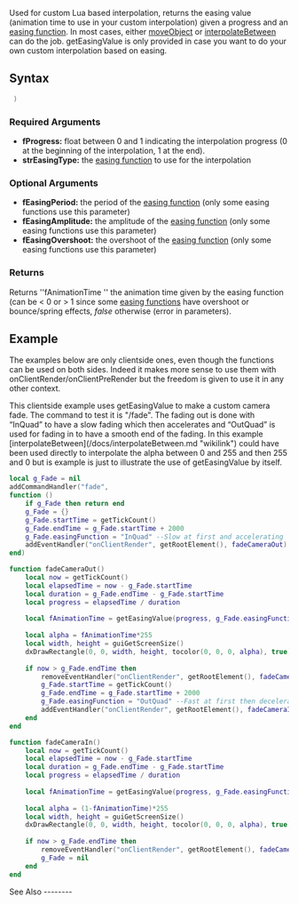 Used for custom Lua based interpolation, returns the easing value (animation time to use in your custom interpolation) given a progress and an [easing function](/docs/Easing.md "wikilink"). In most cases, either [moveObject](/moveObject.md "wikilink") or [interpolateBetween](/interpolateBetween.md "wikilink") can do the job. getEasingValue is only provided in case you want to do your own custom interpolation based on easing.

Syntax
------

``` lua
 )
```

### Required Arguments

-   **fProgress:** float between 0 and 1 indicating the interpolation progress (0 at the beginning of the interpolation, 1 at the end).
-   **strEasingType:** the [easing function](/docs/Easing.md "wikilink") to use for the interpolation

### Optional Arguments

-   **fEasingPeriod:** the period of the [easing function](/docs/Easing.md "wikilink") (only some easing functions use this parameter)
-   **fEasingAmplitude:** the amplitude of the [easing function](/docs/Easing.md "wikilink") (only some easing functions use this parameter)
-   **fEasingOvershoot:** the overshoot of the [easing function](/docs/Easing.md "wikilink") (only some easing functions use this parameter)

### Returns

Returns ''fAnimationTime '' the animation time given by the easing function (can be &lt; 0 or &gt; 1 since some [easing functions](/docs/Easing.md "wikilink") have overshoot or bounce/spring effects, *false* otherwise (error in parameters).

Example
-------

The examples below are only clientside ones, even though the functions can be used on both sides. Indeed it makes more sense to use them with onClientRender/onClientPreRender but the freedom is given to use it in any other context.

<section name="Client" class="client" show="true">
This clientside example uses getEasingValue to make a custom camera fade. The command to test it is "/fade". The fading out is done with “InQuad” to have a slow fading which then accelerates and “OutQuad” is used for fading in to have a smooth end of the fading. In this example [interpolateBetween](/docs/interpolateBetween.md "wikilink") could have been used directly to interpolate the alpha between 0 and 255 and then 255 and 0 but is example is just to illustrate the use of getEasingValue by itself.

``` lua
local g_Fade = nil
addCommandHandler("fade", 
function ()
    if g_Fade then return end
    g_Fade = {}
    g_Fade.startTime = getTickCount()
    g_Fade.endTime = g_Fade.startTime + 2000
    g_Fade.easingFunction = "InQuad" --Slow at first and accelerating
    addEventHandler("onClientRender", getRootElement(), fadeCameraOut)
end)

function fadeCameraOut()
    local now = getTickCount()
    local elapsedTime = now - g_Fade.startTime
    local duration = g_Fade.endTime - g_Fade.startTime
    local progress = elapsedTime / duration
    
    local fAnimationTime = getEasingValue(progress, g_Fade.easingFunction)
    
    local alpha = fAnimationTime*255
    local width, height = guiGetScreenSize()
    dxDrawRectangle(0, 0, width, height, tocolor(0, 0, 0, alpha), true)
    
    if now > g_Fade.endTime then
        removeEventHandler("onClientRender", getRootElement(), fadeCameraOut)
        g_Fade.startTime = getTickCount()
        g_Fade.endTime = g_Fade.startTime + 2000
        g_Fade.easingFunction = "OutQuad" --Fast at first then decelerating
        addEventHandler("onClientRender", getRootElement(), fadeCameraIn)
    end
end

function fadeCameraIn()
    local now = getTickCount()
    local elapsedTime = now - g_Fade.startTime
    local duration = g_Fade.endTime - g_Fade.startTime
    local progress = elapsedTime / duration
    
    local fAnimationTime = getEasingValue(progress, g_Fade.easingFunction)
    
    local alpha = (1-fAnimationTime)*255
    local width, height = guiGetScreenSize()
    dxDrawRectangle(0, 0, width, height, tocolor(0, 0, 0, alpha), true)
        
    if now > g_Fade.endTime then
        removeEventHandler("onClientRender", getRootElement(), fadeCameraIn)
        g_Fade = nil
    end
end
```

</section>
See Also
--------
